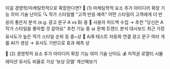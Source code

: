 이걸 경영학/마케팅학적으로 확장한다면?
🔹 (1) 마케팅학적 요소 추가 아이디어
확장 기능	의미	기술 난이도
🔍 작가 스타일별 "고객 반응 예측"	어떤 스타일이 고객에게 더 반응이 좋은지 분석 (e.g. 광고 문구 A vs B)	중
💬 사용자 피드백 수집 → 추천	"당신은 A작가 스타일을 좋아할 것 같아요" 추천 기능	중
📊 문체 트렌드 분석 대시보드	최근 가장 유사도가 높은 작가 스타일 순위 등	중~상
🧠 A/B 테스트 자동화 연결	광고 문구 여러 개를 AI가 생성 → 유사도 기반으로 효과 예측	상

🔹 (2) 경영학적 요소 추가 아이디어
확장 기능	의미	기술 난이도
💰 저작권 로열티 시뮬레이션	유사도 비율로 가상 ‘보상 모델’ 계산해보기
